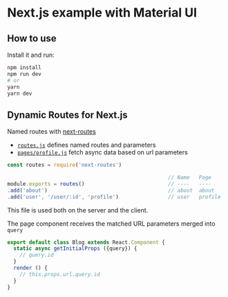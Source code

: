 # Next.js example with Material UI

## How to use

Install it and run:

```sh
npm install
npm run dev
# or
yarn
yarn dev
```

## Dynamic Routes for Next.js

Named routes with [next-routes](https://github.com/fridays/next-routes/)

 - [`routes.js`](./static/routes.js) defines named routes and parameters
 - [`pages/profile.js`](./pages/profile.js) fetch async data based on url parameters


```javascript
const routes = require('next-routes')

                                                    // Name   Page      Pattern
module.exports = routes()                           // ----   ----      -----
.add('about')                                       // about  about     /about
.add('user', '/user/:id', 'profile')                // user   profile   /user/:id
```

This file is used both on the server and the client.

The page component receives the matched URL parameters merged into `query`

```javascript
export default class Blog extends React.Component {
  static async getInitialProps ({query}) {
    // query.id
  }
  render () {
    // this.props.url.query.id
  }
}
```
